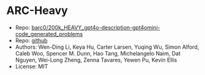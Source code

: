 # ARC-Heavy

- Repo: [barc0/200k_HEAVY_gpt4o-description-gpt4omini-code_generated_problems](https://huggingface.co/datasets/barc0/200k_HEAVY_gpt4o-description-gpt4omini-code_generated_problems)
- Repo: [github](https://github.com/xu3kev/BARC)
- Authors: Wen-Ding Li, Keya Hu, Carter Larsen, Yuqing Wu, Simon Alford, Caleb Woo, Spencer M. Dunn, Hao Tang, Michelangelo Naim, Dat Nguyen, Wei-Long Zheng,
Zenna Tavares, Yewen Pu, Kevin Ellis
- License: MIT
